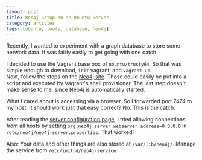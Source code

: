 ```yaml
---
layout: post
title: Neo4j Setup on an Ubuntu Server
category: articles
tags: [ubuntu, tools, database, neo4j]
---
```


Recently, I wanted to experiment with a graph database to store some network data. It was fairly easily to get going with one catch.

I decided to use the Vagrant base box of `ubuntu/trusty64`. So that was simple enough to download, `init` vagrant, and `vagrant up`.  
Next, follow the steps on the [Neo4j site](http://www.neo4j.org/download/linux). Those could easily be put into a script and executed by Vagrant's shell provisioner.  The last step doesn't make sense to me, since Neo4j is automatically started.  

What I cared about is accessing via a browser. So I forwarded port 7474 to my host. It should work just that easy correct? No. This is the catch.

After reading the [server configuration page](http://docs.neo4j.org/chunked/stable/server-configuration.html), I tried allowing connections from all hosts by setting `org.neo4j.server.webserver.address=0.0.0.0` in `/etc/neo4j/neo4j-server.properties`. That worked!

Also:
Your data and other things are also stored at `/var/lib/neo4j/`.
Manage the service from `/etc/init.d/neo4j-service`
